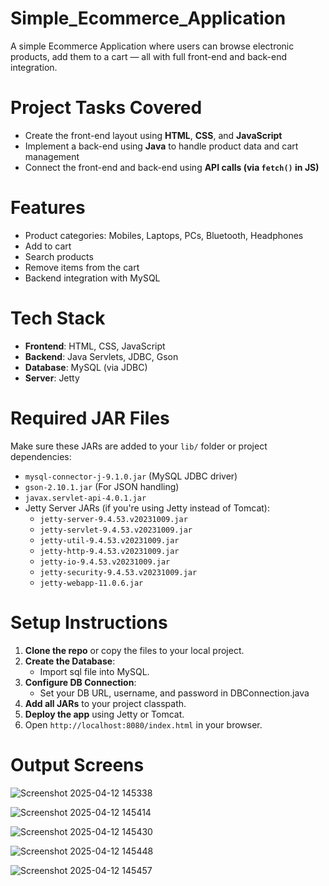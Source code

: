 # Simple_Ecommerce_Application

A simple Ecommerce Application where users can browse electronic products, add them to a cart — all with full front-end and back-end integration.

# Project Tasks Covered

-  Create the front-end layout using **HTML**, **CSS**, and **JavaScript**
-  Implement a back-end using **Java** to handle product data and cart management
-  Connect the front-end and back-end using **API calls (via `fetch()` in JS)**

# Features

- Product categories: Mobiles, Laptops, PCs, Bluetooth, Headphones
- Add to cart
- Search products
- Remove items from the cart
- Backend integration with MySQL

# Tech Stack

- **Frontend**: HTML, CSS, JavaScript
- **Backend**: Java Servlets, JDBC, Gson 
- **Database**: MySQL (via JDBC)
- **Server**: Jetty

# Required JAR Files

Make sure these JARs are added to your `lib/` folder or project dependencies:

- `mysql-connector-j-9.1.0.jar` (MySQL JDBC driver)
- `gson-2.10.1.jar` (For JSON handling)
- `javax.servlet-api-4.0.1.jar`
- Jetty Server JARs (if you're using Jetty instead of Tomcat):
     - `jetty-server-9.4.53.v20231009.jar`
     - `jetty-servlet-9.4.53.v20231009.jar`
     - `jetty-util-9.4.53.v20231009.jar`
     - `jetty-http-9.4.53.v20231009.jar`
     - `jetty-io-9.4.53.v20231009.jar`
     - `jetty-security-9.4.53.v20231009.jar`
     - `jetty-webapp-11.0.6.jar`

# Setup Instructions

1. **Clone the repo** or copy the files to your local project.
2. **Create the Database**:
   - Import sql file into MySQL.
3. **Configure DB Connection**:
   - Set your DB URL, username, and password in DBConnection.java
4. **Add all JARs** to your project classpath.
5. **Deploy the app** using Jetty or Tomcat.
6. Open `http://localhost:8080/index.html` in your browser.

# Output Screens


![Screenshot 2025-04-12 145338](https://github.com/user-attachments/assets/e63df30b-e256-4887-a9e2-4d0530f57c21)


![Screenshot 2025-04-12 145414](https://github.com/user-attachments/assets/2f10abc7-9e59-4e52-9405-cf233b03a4fe)


![Screenshot 2025-04-12 145430](https://github.com/user-attachments/assets/1cd1e4ea-3161-44b4-8668-5c33c188c250)


![Screenshot 2025-04-12 145448](https://github.com/user-attachments/assets/02ade3df-fda9-4db4-9dfb-89f96e30af6e)


![Screenshot 2025-04-12 145457](https://github.com/user-attachments/assets/ad416efe-0bb5-4eb4-9ee3-40a39727ac6b)




